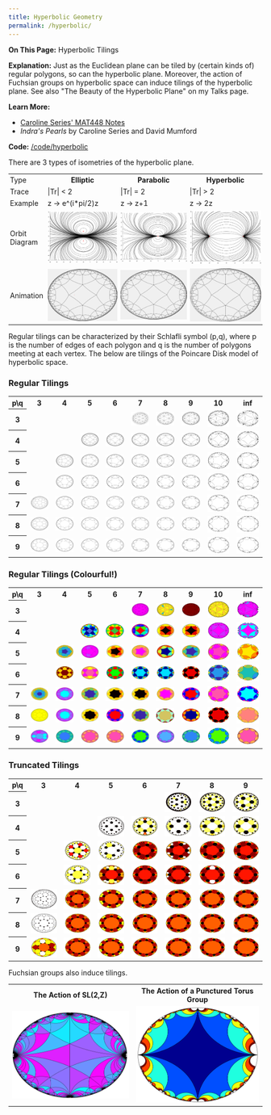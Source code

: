 ```yaml
---
title: Hyperbolic Geometry
permalink: /hyperbolic/
---
```



<b>On This Page:</b> 
Hyperbolic Tilings

<b>Explanation:</b> 
Just as the Euclidean plane can be tiled by (certain kinds of) regular polygons, so can the hyperbolic plane. 
Moreover, the action of Fuchsian groups on hyperbolic space can induce tilings of the hyperbolic plane.
See also "The Beauty of the Hyperbolic Plane" on my Talks page.

<b>Learn More:</b>
<ul>
<li><a href ="http://homepages.warwick.ac.uk/~masbb/">Caroline Series' MAT448 Notes</a></li>
<li><i>Indra's Pearls</i> by Caroline Series and David Mumford</li>
</ul>

<b>Code:</b>
<a href ="https://github.com/ibeach/ibeach.github.io/tree/master/code/hyperbolic">/code/hyperbolic</a>

There are 3 types of isometries of the hyperbolic plane.

<table>
<tr>
	<td style="padding: 3px;">Type</td>
	<th style="padding: 3px;">Elliptic</th>
	<th style="padding: 3px;">Parabolic</th>
	<th style="padding: 3px;">Hyperbolic</th>
</tr>
<tr>
	<td style="padding: 3px;">Trace</td>
	<td style="padding: 3px;">|Tr| < 2</td>
	<td style="padding: 3px;">|Tr| = 2</td>
	<td style="padding: 3px;">|Tr| > 2</td>
</tr>
<tr>
	<td style="padding: 3px;">Example</td>
	<td style="padding: 3px;">z -> e^(i*pi/2)z</td>
	<td style="padding: 3px;">z -> z+1</td>
	<td style="padding: 3px;">z -> 2z</td>
</tr>
<tr>
	<td style="padding: 3px;">Orbit Diagram</td>
	<td style="padding: 3px;"><img src="\images\hyperbolic\elliptic.png"></td>
	<td style="padding: 3px;"><img src="\images\hyperbolic\parabolic.png"></td>
	<td style="padding: 3px;"><img src="\images\hyperbolic\hyperbolic.png"></td>
</tr>
<tr>
	<td style="padding: 3px;">Animation</td>
	<td style="padding: 3px;"><img src="\images\hyperbolic\4_5_elliptic.gif"></td>
	<td style="padding: 3px;"><img src="\images\hyperbolic\4_5_parabolic.gif"></td>
	<td style="padding: 3px;"><img src="\images\hyperbolic\4_5_hyperbolic.gif"></td>
</tr>
</table>

Regular tilings can be characterized by their Schlafli symbol (p,q), where p is the number of edges of each polygon and q is the number of polygons meeting at each vertex.
The below are tilings of the Poincare Disk model of hyperbolic space.

<h3> Regular Tilings</h3>
<table>
<tr>
	<th>p\q</th>
	<th>3</th>
	<th>4</th>
	<th>5</th>
	<th>6</th>
	<th>7</th>
	<th>8</th>
	<th>9</th>
	<th>10</th>
	<th>inf</th>
</tr>
<tr>
	<th>3</th>
	<td></td>
	<td></td>
	<td></td>
	<td></td>
	<td><img src="\images\hyperbolic\3_7.png"></td>
	<td><img src="\images\hyperbolic\3_8.png"></td>
	<td><img src="\images\hyperbolic\3_9.png"></td>
	<td><img src="\images\hyperbolic\3_10.png"></td>
	<td><img src="\images\hyperbolic\3_inf.png"></td>
</tr>
<tr>
	<th>4</th>
	<td></td>
	<td></td>
	<td><img src="\images\hyperbolic\4_5.png"></td>
	<td><img src="\images\hyperbolic\4_6.png"></td>
	<td><img src="\images\hyperbolic\4_7.png"></td>
	<td><img src="\images\hyperbolic\4_8.png"></td>
	<td><img src="\images\hyperbolic\4_9.png"></td>
	<td><img src="\images\hyperbolic\4_10.png"></td>
	<td><img src="\images\hyperbolic\4_inf.png"></td>
</tr>
<tr>
	<th>5</th>
	<td></td>
	<td><img src="\images\hyperbolic\5_4.png"></td>
	<td><img src="\images\hyperbolic\5_5.png"></td>
	<td><img src="\images\hyperbolic\5_6.png"></td>
	<td><img src="\images\hyperbolic\5_7.png"></td>
	<td><img src="\images\hyperbolic\5_8.png"></td>
	<td><img src="\images\hyperbolic\5_9.png"></td>
	<td><img src="\images\hyperbolic\5_10.png"></td>
	<td><img src="\images\hyperbolic\5_inf.png"></td>
</tr>
<tr>
	<th>6</th>
	<td></td>
	<td><img src="\images\hyperbolic\6_4.png"></td>
	<td><img src="\images\hyperbolic\6_5.png"></td>
	<td><img src="\images\hyperbolic\6_6.png"></td>
	<td><img src="\images\hyperbolic\6_7.png"></td>
	<td><img src="\images\hyperbolic\6_8.png"></td>
	<td><img src="\images\hyperbolic\6_9.png"></td>
	<td><img src="\images\hyperbolic\6_10.png"></td>
	<td><img src="\images\hyperbolic\6_inf.png"></td>
</tr>
<tr>
	<th>7</th>
	<td><img src="\images\hyperbolic\7_3.png"></td>
	<td><img src="\images\hyperbolic\7_4.png"></td>
	<td><img src="\images\hyperbolic\7_5.png"></td>
	<td><img src="\images\hyperbolic\7_6.png"></td>
	<td><img src="\images\hyperbolic\7_7.png"></td>
	<td><img src="\images\hyperbolic\7_8.png"></td>
	<td><img src="\images\hyperbolic\7_9.png"></td>
	<td><img src="\images\hyperbolic\7_10.png"></td>
	<td><img src="\images\hyperbolic\7_inf.png"></td>
</tr>
<tr>
	<th>8</th>
	<td><img src="\images\hyperbolic\8_3.png"></td>
	<td><img src="\images\hyperbolic\8_4.png"></td>
	<td><img src="\images\hyperbolic\8_5.png"></td>
	<td><img src="\images\hyperbolic\8_6.png"></td>
	<td><img src="\images\hyperbolic\8_7.png"></td>
	<td><img src="\images\hyperbolic\8_8.png"></td>
	<td><img src="\images\hyperbolic\8_9.png"></td>
	<td><img src="\images\hyperbolic\8_10.png"></td>
	<td><img src="\images\hyperbolic\8_inf.png"></td>
</tr>
<tr>
	<th>9</th>
	<td><img src="\images\hyperbolic\9_3.png"></td>
	<td><img src="\images\hyperbolic\9_4.png"></td>
	<td><img src="\images\hyperbolic\9_5.png"></td>
	<td><img src="\images\hyperbolic\9_6.png"></td>
	<td><img src="\images\hyperbolic\9_7.png"></td>
	<td><img src="\images\hyperbolic\9_8.png"></td>
	<td><img src="\images\hyperbolic\9_9.png"></td>
	<td><img src="\images\hyperbolic\9_10.png"></td>
	<td><img src="\images\hyperbolic\9_inf.png"></td>
</tr>
</table>

<h3> Regular Tilings (Colourful!)</h3>
<table>
<tr>
	<th>p\q</th>
	<th>3</th>
	<th>4</th>
	<th>5</th>
	<th>6</th>
	<th>7</th>
	<th>8</th>
	<th>9</th>
	<th>10</th>
	<th>inf</th>
</tr>
<tr>
	<th>3</th>
	<td></td>
	<td></td>
	<td></td>
	<td></td>
	<td><img src="\images\hyperbolic\colourful\3_7.png"></td>
	<td><img src="\images\hyperbolic\colourful\3_8.png"></td>
	<td><img src="\images\hyperbolic\colourful\3_9.png"></td>
	<td><img src="\images\hyperbolic\colourful\3_10.png"></td>
	<td><img src="\images\hyperbolic\colourful\3_inf.png"></td>
</tr>
<tr>
	<th>4</th>
	<td></td>
	<td></td>
	<td><img src="\images\hyperbolic\colourful\4_5.png"></td>
	<td><img src="\images\hyperbolic\colourful\4_6.png"></td>
	<td><img src="\images\hyperbolic\colourful\4_7.png"></td>
	<td><img src="\images\hyperbolic\colourful\4_8.png"></td>
	<td><img src="\images\hyperbolic\colourful\4_9.png"></td>
	<td><img src="\images\hyperbolic\colourful\4_10.png"></td>
	<td><img src="\images\hyperbolic\colourful\4_inf.png"></td>
</tr>
<tr>
	<th>5</th>
	<td></td>
	<td><img src="\images\hyperbolic\colourful\5_4.png"></td>
	<td><img src="\images\hyperbolic\colourful\5_5.png"></td>
	<td><img src="\images\hyperbolic\colourful\5_6.png"></td>
	<td><img src="\images\hyperbolic\colourful\5_7.png"></td>
	<td><img src="\images\hyperbolic\colourful\5_8.png"></td>
	<td><img src="\images\hyperbolic\colourful\5_9.png"></td>
	<td><img src="\images\hyperbolic\colourful\5_10.png"></td>
	<td><img src="\images\hyperbolic\colourful\5_inf.png"></td>
</tr>
<tr>
	<th>6</th>
	<td></td>
	<td><img src="\images\hyperbolic\colourful\6_4.png"></td>
	<td><img src="\images\hyperbolic\colourful\6_5.png"></td>
	<td><img src="\images\hyperbolic\colourful\6_6.png"></td>
	<td><img src="\images\hyperbolic\colourful\6_7.png"></td>
	<td><img src="\images\hyperbolic\colourful\6_8.png"></td>
	<td><img src="\images\hyperbolic\colourful\6_9.png"></td>
	<td><img src="\images\hyperbolic\colourful\6_10.png"></td>
	<td><img src="\images\hyperbolic\colourful\6_inf.png"></td>
</tr>
<tr>
	<th>7</th>
	<td><img src="\images\hyperbolic\colourful\7_3.png"></td>
	<td><img src="\images\hyperbolic\colourful\7_4.png"></td>
	<td><img src="\images\hyperbolic\colourful\7_5.png"></td>
	<td><img src="\images\hyperbolic\colourful\7_6.png"></td>
	<td><img src="\images\hyperbolic\colourful\7_7.png"></td>
	<td><img src="\images\hyperbolic\colourful\7_8.png"></td>
	<td><img src="\images\hyperbolic\colourful\7_9.png"></td>
	<td><img src="\images\hyperbolic\colourful\7_10.png"></td>
	<td><img src="\images\hyperbolic\colourful\7_inf.png"></td>
</tr>
<tr>
	<th>8</th>
	<td><img src="\images\hyperbolic\colourful\8_3.png"></td>
	<td><img src="\images\hyperbolic\colourful\8_4.png"></td>
	<td><img src="\images\hyperbolic\colourful\8_5.png"></td>
	<td><img src="\images\hyperbolic\colourful\8_6.png"></td>
	<td><img src="\images\hyperbolic\colourful\8_7.png"></td>
	<td><img src="\images\hyperbolic\colourful\8_8.png"></td>
	<td><img src="\images\hyperbolic\colourful\8_9.png"></td>
	<td><img src="\images\hyperbolic\colourful\8_10.png"></td>
	<td><img src="\images\hyperbolic\colourful\8_inf.png"></td>
</tr>
<tr>
	<th>9</th>
	<td><img src="\images\hyperbolic\colourful\9_3.png"></td>
	<td><img src="\images\hyperbolic\colourful\9_4.png"></td>
	<td><img src="\images\hyperbolic\colourful\9_5.png"></td>
	<td><img src="\images\hyperbolic\colourful\9_6.png"></td>
	<td><img src="\images\hyperbolic\colourful\9_7.png"></td>
	<td><img src="\images\hyperbolic\colourful\9_8.png"></td>
	<td><img src="\images\hyperbolic\colourful\9_9.png"></td>
	<td><img src="\images\hyperbolic\colourful\9_10.png"></td>
	<td><img src="\images\hyperbolic\colourful\9_inf.png"></td>
</tr>
</table>

<table>
<h3> Truncated Tilings </h3>
<tr>
	<th>p\q</th>
	<th>3</th>
	<th>4</th>
	<th>5</th>
	<th>6</th>
	<th>7</th>
	<th>8</th>
	<th>9</th>
</tr>
<tr>
	<th>3</th>
	<td></td>
	<td></td>
	<td></td>
	<td></td>
	<td><img src="\images\hyperbolic\3_7_trunc.png"></td>
	<td><img src="\images\hyperbolic\3_8_trunc.png"></td>
	<td><img src="\images\hyperbolic\3_9_trunc.png"></td>
</tr>
<tr>
	<th>4</th>
	<td></td>
	<td></td>
	<td><img src="\images\hyperbolic\4_5_trunc.png"></td>
	<td><img src="\images\hyperbolic\4_6_trunc.png"></td>
	<td><img src="\images\hyperbolic\4_7_trunc.png"></td>
	<td><img src="\images\hyperbolic\4_8_trunc.png"></td>
	<td><img src="\images\hyperbolic\4_9_trunc.png"></td>
</tr>
<tr>
	<th>5</th>
	<td></td>
	<td><img src="\images\hyperbolic\5_4_trunc.png"></td>
	<td><img src="\images\hyperbolic\5_5_trunc.png"></td>
	<td><img src="\images\hyperbolic\5_6_trunc.png"></td>
	<td><img src="\images\hyperbolic\5_7_trunc.png"></td>
	<td><img src="\images\hyperbolic\5_8_trunc.png"></td>
	<td><img src="\images\hyperbolic\5_9_trunc.png"></td>
</tr>
<tr>
	<th>6</th>
	<td></td>
	<td><img src="\images\hyperbolic\6_4_trunc.png"></td>
	<td><img src="\images\hyperbolic\6_5_trunc.png"></td>
	<td><img src="\images\hyperbolic\6_6_trunc.png"></td>
	<td><img src="\images\hyperbolic\6_7_trunc.png"></td>
	<td><img src="\images\hyperbolic\6_8_trunc.png"></td>
	<td><img src="\images\hyperbolic\6_9_trunc.png"></td>
</tr>
<tr>
	<th>7</th>
	<td><img src="\images\hyperbolic\7_3_trunc.png"></td>
	<td><img src="\images\hyperbolic\7_4_trunc.png"></td>
	<td><img src="\images\hyperbolic\7_5_trunc.png"></td>
	<td><img src="\images\hyperbolic\7_6_trunc.png"></td>
	<td><img src="\images\hyperbolic\7_7_trunc.png"></td>
	<td><img src="\images\hyperbolic\7_8_trunc.png"></td>
	<td><img src="\images\hyperbolic\7_9_trunc.png"></td>
</tr>
<tr>
	<th>8</th>
	<td><img src="\images\hyperbolic\8_3_trunc.png"></td>
	<td><img src="\images\hyperbolic\8_4_trunc.png"></td>
	<td><img src="\images\hyperbolic\8_5_trunc.png"></td>
	<td><img src="\images\hyperbolic\8_6_trunc.png"></td>
	<td><img src="\images\hyperbolic\8_7_trunc.png"></td>
	<td><img src="\images\hyperbolic\8_8_trunc.png"></td>
	<td><img src="\images\hyperbolic\8_9_trunc.png"></td>
</tr>
<tr>
	<th>9</th>
	<td><img src="\images\hyperbolic\9_3_trunc.png"></td>
	<td><img src="\images\hyperbolic\9_4_trunc.png"></td>
	<td><img src="\images\hyperbolic\9_5_trunc.png"></td>
	<td><img src="\images\hyperbolic\9_6_trunc.png"></td>
	<td><img src="\images\hyperbolic\9_7_trunc.png"></td>
	<td><img src="\images\hyperbolic\9_8_trunc.png"></td>
	<td><img src="\images\hyperbolic\9_9_trunc.png"></td>
</tr>
</table>

Fuchsian groups also induce tilings.

<table>
<tr>
	<th>The Action of SL(2,Z) </th>
	<th>The Action of a Punctured Torus Group </th>
</tr>
<tr>
	<td><img src="\images\hyperbolic\sl2z_cool.png" style="width:500px;"></td>
	<td><img src="\images\hyperbolic\torus.png" style="width:500px;"></td>
</tr>
</table>